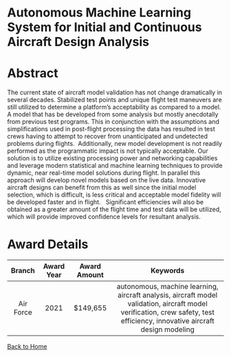 
Autonomous Machine Learning System for Initial and Continuous Aircraft Design Analysis
======================================================================================

# Abstract


The current state of aircraft model validation has not change dramatically in several decades. Stabilized test points and unique flight test maneuvers are still utilized to determine a platform’s acceptability as compared to a model. A model that has be developed from some analysis but mostly anecdotally from previous test programs. This in conjunction with the assumptions and simplifications used in post-flight processing the data has resulted in test crews having to attempt to recover from unanticipated and undetected problems during flights.  Additionally, new model development is not readily performed as the programmatic impact is not typically acceptable. Our solution is to utilize existing processing power and networking capabilities and leverage modern statistical and machine learning techniques to provide dynamic, near real-time model solutions during flight. In parallel this approach will develop novel models based on the live data. Innovative aircraft designs can benefit from this as well since the initial model selection, which is difficult, is less critical and acceptable model fidelity will be developed faster and in flight.   Significant efficiencies will also be obtained as a greater amount of the flight time and test data will be utilized, which will provide improved confidence levels for resultant analysis.  

# Award Details

|Branch|Award Year|Award Amount|Keywords|
| :---: | :---: | :---: | :---: |
|Air Force|2021|$149,655|autonomous, machine learning, aircraft analysis, aircraft model validation, aircraft model verification, crew safety, test efficiency, innovative aircraft design modeling|
  
  


[Back to Home](https://github.com/chrischow/dod_sbir_awards/Reports/DJ/#1790)